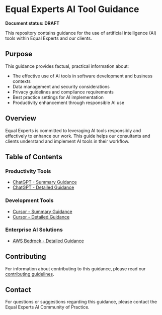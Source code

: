 # Equal Experts AI Tool Guidance

**Document status: DRAFT**

This repository contains guidance for the use of artificial intelligence (AI) tools within Equal Experts and our clients.

## Purpose

This guidance provides factual, practical information about:
- The effective use of AI tools in software development and business contexts
- Data management and security considerations
- Privacy guidelines and compliance requirements
- Best practice settings for AI implementation
- Productivity enhancement through responsible AI use

## Overview

Equal Experts is committed to leveraging AI tools responsibly and effectively to enhance our work. This guide helps our consultants and clients understand and implement AI tools in their workflow.

## Table of Contents

### Productivity Tools
- [ChatGPT - Summary Guidance](tool-guidance/chat-gpt-summary.md)
- [ChatGPT - Detailed Guidance](tool-guidance/chat-gpt-detailed.md)

### Development Tools
- [Cursor - Summary Guidance](tool-guidance/cursor-summary.md)
- [Cursor - Detailed Guidance](tool-guidance/cursor-detailed.md)

### Enterprise AI Solutions
- [AWS Bedrock - Detailed Guidance](tool-guidance/aws-bedrock-detailed-todd.md)

## Contributing

For information about contributing to this guidance, please read our [contributing guidelines](contributing.md).

## Contact

For questions or suggestions regarding this guidance, please contact the Equal Experts AI Community of Practice.
